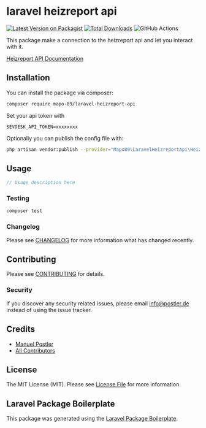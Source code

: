 # laravel heizreport api

[![Latest Version on Packagist](https://img.shields.io/packagist/v/mapo-89/heizreportapi.svg?style=flat-square)](https://packagist.org/packages/mapo-89/heizreportapi)
[![Total Downloads](https://img.shields.io/packagist/dt/mapo-89/heizreportapi.svg?style=flat-square)](https://packagist.org/packages/mapo-89/heizreportapi)
![GitHub Actions](https://github.com/mapo-89/heizreportapi/actions/workflows/main.yml/badge.svg)

This package make a connection to the heizreport api and let you interact with it.

[Heizreport API Documentation](https://heizreport.com/hilfethemen/schnittstellen)

## Installation

You can install the package via composer:

```bash
composer require mapo-89/laravel-heizreport-api
```
Set your api token with

```
SEVDESK_API_TOKEN=xxxxxxxx
```

Optionally you can publish the config file with:

```bash
php artisan vendor:publish --provider="Mapo89\LaravelHeizreportApi\HeizreportApiServiceProvider" --tag="config"
```

## Usage

```php
// Usage description here
```

### Testing

```bash
composer test
```

### Changelog

Please see [CHANGELOG](CHANGELOG.md) for more information what has changed recently.

## Contributing

Please see [CONTRIBUTING](CONTRIBUTING.md) for details.

### Security

If you discover any security related issues, please email info@postler.de instead of using the issue tracker.

## Credits

-   [Manuel Postler](https://github.com/mapo-89)
-   [All Contributors](../../contributors)

## License

The MIT License (MIT). Please see [License File](LICENSE.md) for more information.

## Laravel Package Boilerplate

This package was generated using the [Laravel Package Boilerplate](https://laravelpackageboilerplate.com).
